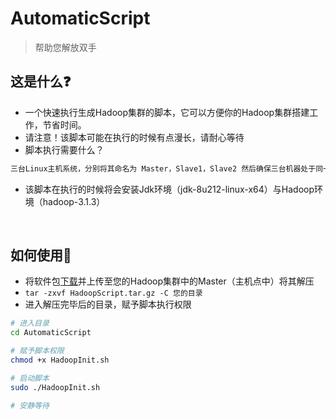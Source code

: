# AutomaticScript

> 帮助您解放双手
> <br>

## 这是什么❓

-  一个快速执行生成Hadoop集群的脚本，它可以方便你的Hadoop集群搭建工作，节省时间。
-  请注意！该脚本可能在执行的时候有点漫长，请耐心等待
-  脚本执行需要什么？

```bash
三台Linux主机系统，分别将其命名为 Master，Slave1，Slave2 然后确保三台机器处于同一个网段下，可以互相访问到彼此
```

- 该脚本在执行的时候将会安装Jdk环境（jdk-8u212-linux-x64）与Hadoop环境（hadoop-3.1.3）

 <br>

## 如何使用🚀

-  将软件包[下载](https://github.com/YEXIAONAN/HadoopScript/releases/download/v1.0/HadoopScript.tar.gz)并上传至您的Hadoop集群中的Master（主机点中）将其解压
-  `tar -zxvf HadoopScript.tar.gz -C 您的目录`
-  进入解压完毕后的目录，赋予脚本执行权限

```bash
# 进入目录
cd AutomaticScript

# 赋予脚本权限
chmod +x HadoopInit.sh

# 启动脚本
sudo ./HadoopInit.sh

# 安静等待
```

